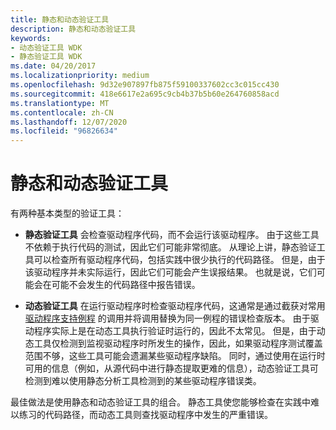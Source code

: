 ```yaml
---
title: 静态和动态验证工具
description: 静态和动态验证工具
keywords:
- 动态验证工具 WDK
- 静态验证工具 WDK
ms.date: 04/20/2017
ms.localizationpriority: medium
ms.openlocfilehash: 9d32e907897fb875f59100337602cc3c015cc430
ms.sourcegitcommit: 418e6617e2a695c9cb4b37b5b60e264760858acd
ms.translationtype: MT
ms.contentlocale: zh-CN
ms.lasthandoff: 12/07/2020
ms.locfileid: "96826634"
---
```

# <a name="static-and-dynamic-verification-tools"></a>静态和动态验证工具


有两种基本类型的验证工具：

-   **静态验证工具** 会检查驱动程序代码，而不会运行该驱动程序。 由于这些工具不依赖于执行代码的测试，因此它们可能非常彻底。 从理论上讲，静态验证工具可以检查所有驱动程序代码，包括实践中很少执行的代码路径。 但是，由于该驱动程序并未实际运行，因此它们可能会产生误报结果。 也就是说，它们可能会在可能不会发生的代码路径中报告错误。

-   **动态验证工具** 在运行驱动程序时检查驱动程序代码，这通常是通过截获对常用 [驱动程序支持例程](/windows-hardware/drivers/ddi/index) 的调用并将调用替换为同一例程的错误检查版本。 由于驱动程序实际上是在动态工具执行验证时运行的，因此不太常见。 但是，由于动态工具仅检测到监视驱动程序时所发生的操作，因此，如果驱动程序测试覆盖范围不够，这些工具可能会遗漏某些驱动程序缺陷。 同时，通过使用在运行时可用的信息（例如，从源代码中进行静态提取更难的信息），动态验证工具可检测到难以使用静态分析工具检测到的某些驱动程序错误类。

最佳做法是使用静态和动态验证工具的组合。 静态工具使您能够检查在实践中难以练习的代码路径，而动态工具则查找驱动程序中发生的严重错误。

 

